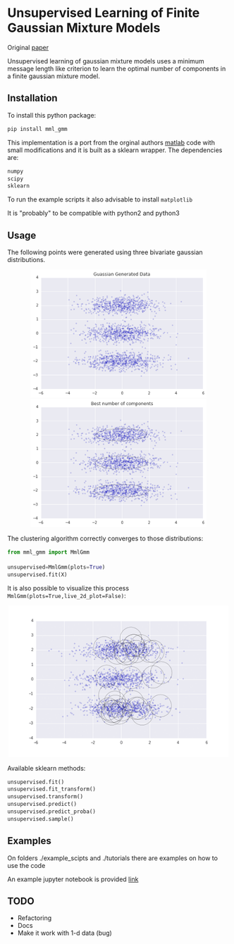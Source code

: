 # Unsupervised Learning of Finite Gaussian Mixture Models

Original [paper](http://www.lx.it.pt/~mtf/IEEE_TPAMI_2002.pdf)

Unsupervised learning of gaussian mixture models uses a minimum message length like criterion to learn the optimal number of components in a finite gaussian mixture model. 


## Installation

To install this python package:

```bash
pip install mml_gmm
```
This implementation is a port from the orginal authors [matlab](http://www.lx.it.pt/~mtf/mixturecode2.zip) code with small modifications and it is built as a sklearn wrapper. The dependencies are:

```python
numpy
scipy
sklearn
```
To run the example scripts it also advisable to install `matplotlib`

It is "probably" to be compatible with python2 and python3

## Usage

The following points were generated using three bivariate gaussian distributions. 

<p align="center">
  <img src="./figures/generated_data.png" width="400" /> 
  <img src="./figures/best_number_components.png" width="400"  />
</p>
The clustering algorithm correctly converges to those distributions:

```python
from mml_gmm import MmlGmm

unsupervised=MmlGmm(plots=True)
unsupervised.fit(X)
```

It is also possible to visualize this process `MmlGmm(plots=True,live_2d_plot=False)`:

<p align="center"> 
  <img src="./figures/animated.gif" width="500"  />
</p>

Available sklearn methods:
```python
unsupervised.fit()
unsupervised.fit_transform()
unsupervised.transform()
unsupervised.predict()
unsupervised.predict_proba()
unsupervised.sample()
```

## Examples

On folders ./example_scipts and ./tutorials there are examples on how to use the code

An example jupyter notebook is provided [link](./notebooks/tutorial.ipynb)

## TODO

* Refactoring
* Docs
* Make it work with 1-d data (bug)